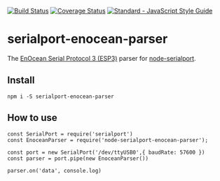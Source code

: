 [![Build Status](https://travis-ci.com/RafaelKa/node-serialport-enocean-parser.svg?branch=master)](https://travis-ci.com/RafaelKa/node-serialport-enocean-parser)
[![Coverage Status](https://coveralls.io/repos/github/RafaelKa/node-serialport-enocean-parser/badge.svg)](https://coveralls.io/github/RafaelKa/node-serialport-enocean-parser)
[![Standard - JavaScript Style Guide](https://img.shields.io/badge/code_style-standard-brightgreen.svg)](https://standardjs.com)

# serialport-enocean-parser

  The [EnOcean Serial Protocol 3 (ESP3)](https://www.enocean.com/esp) parser for [node-serialport](https://www.npmjs.com/package/serialport).

## Install

`npm i -S serialport-enocean-parser`

## How to use

    const SerialPort = require('serialport')
    const EnoceanParser = require('node-serialport-enocean-parser');

    const port = new SerialPort('/dev/ttyUSB0',{ baudRate: 57600 })
    const parser = port.pipe(new EnoceanParser())

    parser.on('data', console.log)
